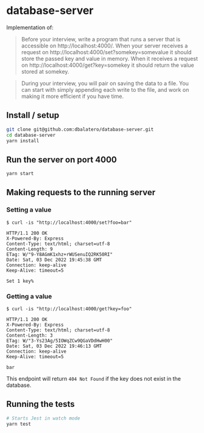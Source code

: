 # database-server

Implementation of:

> Before your interview, write a program that runs a server that is accessible on http://localhost:4000/. When your server receives a request on http://localhost:4000/set?somekey=somevalue it should store the passed key and value in memory. When it receives a request on http://localhost:4000/get?key=somekey it should return the value stored at somekey.

> During your interview, you will pair on saving the data to a file. You can start with simply appending each write to the file, and work on making it more efficient if you have time.

## Install / setup

```bash
git clone git@github.com:dbalatero/database-server.git
cd database-server
yarn install
```

## Run the server on port 4000

```bash
yarn start
```

## Making requests to the running server

### Setting a value

```
$ curl -is "http://localhost:4000/set?foo=bar"

HTTP/1.1 200 OK
X-Powered-By: Express
Content-Type: text/html; charset=utf-8
Content-Length: 9
ETag: W/"9-Y8AGmK1xhz+rWUSenuIQ2RK50RI"
Date: Sat, 03 Dec 2022 19:45:38 GMT
Connection: keep-alive
Keep-Alive: timeout=5

Set 1 key%
```

### Getting a value

```
$ curl -is "http://localhost:4000/get?key=foo"

HTTP/1.1 200 OK
X-Powered-By: Express
Content-Type: text/html; charset=utf-8
Content-Length: 3
ETag: W/"3-Ys23Ag/5IOWqZCw9QGaVDdHwH00"
Date: Sat, 03 Dec 2022 19:46:13 GMT
Connection: keep-alive
Keep-Alive: timeout=5

bar
```

This endpoint will return `404 Not Found` if the key does not exist in the database.

## Running the tests

```bash
# Starts Jest in watch mode
yarn test
```
